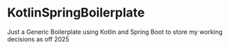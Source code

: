 # KotlinSpringBoilerplate
Just a Generic Boilerplate using Kotlin and Spring Boot to store my working decisions as off 2025
